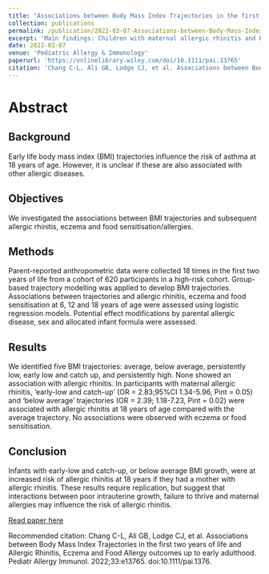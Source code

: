 ```yaml
---
title: "Associations between Body Mass Index Trajectories in the first two years of life and Allergic Rhinitis, Eczema and Food Allergy outcomes up to early adulthood"
collection: publications
permalink: /publication/2022-03-07-Associations-between-Body-Mass-Index-Trajectories-in-the-first-two-years-of-life-and-Allergic-Rhinitis-Eczema-and-Food-Allergy-outcomes-up-to-early-adulthood
excerpt: 'Main findings: Children with maternal allergic rhinitis and belonging to the ‘early-low and catch-up’ or ‘below average’ body mass index trajectory in the first 2 years of life require close monitoring as they are at higher risk of developing allergic rhinitis at 18 years of age.'
date: 2022-03-07
venue: 'Pediatric Allergy & Immunology'
paperurl: 'https://onlinelibrary.wiley.com/doi/10.1111/pai.13765'
citation: 'Chang C-L, Ali GB, Lodge CJ, et al. Associations between Body Mass Index Trajectories in the first two years of life and Allergic Rhinitis, Eczema and Food Allergy outcomes up to early adulthood. Pediatr Allergy Immunol. 2022;33:e13765. doi:10.1111/pai.1376.'
---
```

# Abstract
## Background
Early life body mass index (BMI) trajectories influence the risk of asthma at 18 years of age. However, it is unclear if these are also associated with other allergic diseases.

## Objectives
We investigated the associations between BMI trajectories and subsequent allergic rhinitis, eczema and food sensitisation/allergies.

## Methods
Parent-reported anthropometric data were collected 18 times in the first two years of life from a cohort of 620 participants in a high-risk cohort. Group-based trajectory modelling was applied to develop BMI trajectories. Associations between trajectories and allergic rhinitis, eczema and food sensitisation at 6, 12 and 18 years of age were assessed using logistic regression models. Potential effect modifications by parental allergic disease, sex and allocated infant formula were assessed.

## Results
We identified five BMI trajectories: average, below average, persistently low, early low and catch up, and persistently high. None showed an association with allergic rhinitis. In participants with maternal allergic rhinitis, ‘early-low and catch-up’ (OR = 2.83;95%CI 1.34-5.96, Pint = 0.05) and ‘below average’ trajectories (OR = 2.39; 1.18-7.23, Pint = 0.02) were associated with allergic rhinitis at 18 years of age compared with the average trajectory. No associations were observed with eczema or food sensitisation.

## Conclusion
Infants with early-low and catch-up, or below average BMI growth, were at increased risk of allergic rhinitis at 18 years if they had a mother with allergic rhinitis. These results require replication, but suggest that interactions between poor intrauterine growth, failure to thrive and maternal allergies may influence the risk of allergic rhinitis.

[Read paper here](https://onlinelibrary.wiley.com/doi/10.1111/pai.13765)

Recommended citation: Chang C-L, Ali GB, Lodge CJ, et al. Associations between Body Mass Index Trajectories in the first two years of life and Allergic Rhinitis, Eczema and Food Allergy outcomes up to early adulthood. Pediatr Allergy Immunol. 2022;33:e13765. doi:10.1111/pai.1376.

